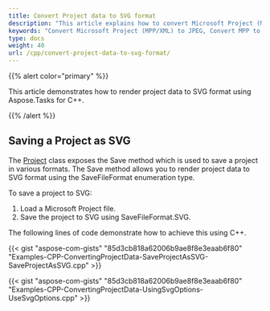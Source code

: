 ```yaml
---
title: Convert Project data to SVG format
description: "This article explains how to convert Microsoft Project (MPP/XML) files to JPEG using Aspose.Tasks for C++."
keywords: "Convert Microsoft Project (MPP/XML) to JPEG, Convert MPP to JPEG, Export MPP Project to JPEG, save project data to JPEG, Save MPP as JPEG, Aspose.Tasks for C++"
type: docs
weight: 40
url: /cpp/convert-project-data-to-svg-format/
---
```


{{% alert color="primary" %}} 

This article demonstrates how to render project data to SVG format using Aspose.Tasks for C++.

{{% /alert %}}

## **Saving a Project as SVG**
The [Project](https://apireference.aspose.com/tasks/cpp/class/aspose.tasks.project) class exposes the Save method which is used to save a project in various formats. The Save method allows you to render project data to SVG format using the SaveFileFormat enumeration type.

To save a project to SVG:

1. Load a Microsoft Project file.
2. Save the project to SVG using SaveFileFormat.SVG.

The following lines of code demonstrate how to achieve this using C++.

{{< gist "aspose-com-gists" "85d3cb818a62006b9ae8f8e3eaab6f80" "Examples-CPP-ConvertingProjectData-SaveProjectAsSVG-SaveProjectAsSVG.cpp" >}}

{{< gist "aspose-com-gists" "85d3cb818a62006b9ae8f8e3eaab6f80" "Examples-CPP-ConvertingProjectData-UsingSvgOptions-UseSvgOptions.cpp" >}}
